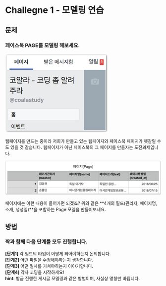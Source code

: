 # Challegne  1 - 모델링 연습

## 문제

### 페이스북 PAGE를 모델링 해보세요.

![&#xD398;&#xC774;&#xC2A4;&#xBD81; &#xD398;&#xC774;&#xC9C0;](../../.gitbook/assets/image%20%2870%29.png)

웹페이지를 만드는 중이라 저희가 만들고 있는 웹페이지와 페이스북 페이지가 헷갈릴 수도 있을 것 같습니다. 웹페이지가 아닌 페이스북의 그 페이지를 만들자는 도전과제입니다.

![](../../.gitbook/assets/image%20%2841%29.png)

페이지에는 이런 내용이 들어가면 되겠죠? 위와 같은 **4개의 필드\(관리자, 페이지명, 소개, 생성일\)**을 포함하는 Page 모델을 만들어보세요.

## 방법

### 짝과 함께 다음 단계를 모두 진행합니다.

**\[단계1\]** 각 필드의 타입이 어떻게 되어야하는지 논의합니다.  
**\[단계2\]** 어떤 파일을 수정해야하는지 생각합니다.  
**\[단계3\]** 어떤 절차를 거쳐야하는지 이야기합니다.  
**\[단계4\]** 각자 코딩을 시작하세요!   
**hint**: 방금 진행한 게시글 모델링과 같은 방법이며, 사실상 명칭만 바뀝니다.

